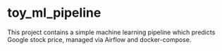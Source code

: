 # toy_ml_pipeline

This project contains a simple machine learning pipeline which predicts Google stock price, managed via Airflow and docker-compose.